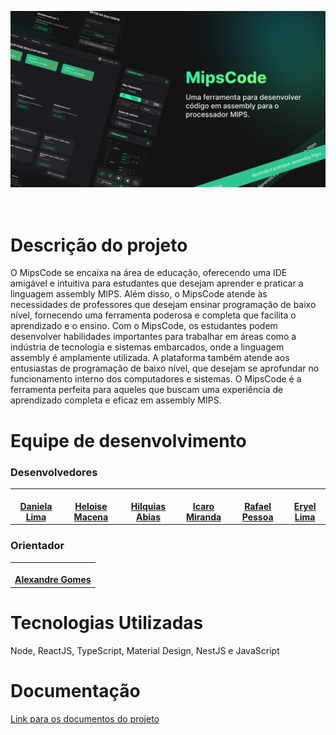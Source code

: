 ![banner](./Banner.png)
<br><br><br>

# Descrição do projeto

O MipsCode se encaixa na área de educação, oferecendo uma IDE amigável e intuitiva para estudantes que desejam aprender e praticar a linguagem assembly MIPS. Além disso, o MipsCode atende às necessidades de professores que desejam ensinar programação de baixo nível, fornecendo uma ferramenta poderosa e completa que facilita o aprendizado e o ensino. Com o MipsCode, os estudantes podem desenvolver habilidades importantes para trabalhar em áreas como a indústria de tecnologia e sistemas embarcados, onde a linguagem assembly é amplamente utilizada. A plataforma também atende aos entusiastas de programação de baixo nível, que desejam se aprofundar no funcionamento interno dos computadores e sistemas. O MipsCode é a ferramenta perfeita para aqueles que buscam uma experiência de aprendizado completa e eficaz em assembly MIPS.

# Equipe de desenvolvimento

### Desenvolvedores

<table>
<tr>
    <td align="center"><a href="https://github.com/dani7fl7">
        <img style="border-radius: 10%;" src="https://avatars.githubusercontent.com/u/96999239?v=4" width="100px;" alt=""/>
        <br />
        <a href="https://github.com/dani7fl7"><b>Daniela Lima</b></a>
    </td> 
    <td align="center"><a href="https://github.com/HeloiseMacena">
        <img style="border-radius: 10%;" src="https://avatars.githubusercontent.com/u/42615847?v=4" width="100px;" alt=""/>
        <br />
        <a href="https://github.com/HeloiseMacena"><b>Heloise Macena</b></a>
    </td>    
    <td align="center"><a href="https://github.com/HilquiasAbias">
        <img style="border-radius: 10%;" src="https://avatars.githubusercontent.com/u/76264931?v=4" width="100px;" alt=""/>
        <br />
        <a href="https://github.com/HilquiasAbias"><b>Hilquias Abias</b></a>
    </td>
    <td align="center"><a href="https://github.com/IcaroJustino">
        <img style="border-radius: 10%;" src="https://avatars.githubusercontent.com/u/49211922?v=4" width="100px;" alt=""/>
        <br />
        <a href="https://github.com/IcaroJustino"><b>Icaro Miranda</b></a>
    </td>
    <td align="center"><a href="https://github.com/PessoaRafael">
        <img style="border-radius: 10%;" src="https://avatars.githubusercontent.com/u/90880251?v=4" width="100px;" alt=""/>
        <br />
        <a href="https://github.com/PessoaRafael"><b>Rafael Pessoa</b></a>
    </td>
    <td align="center"><a href="https://github.com/eryellima">
        <img style="border-radius: 10%;" src="https://avatars.githubusercontent.com/u/48968656?v=4" width="100px;" alt=""/>
        <br />
        <a href="https://github.com/eryellima"><b>Eryel Lima</b></a>
    </td>
</tr>
</table>



### Orientador

<table>

<tr>
    <td align="center"><a href="https://github.com/gasilvabr">
        <img style="border-radius: 10%;" src="https://avatars.githubusercontent.com/u/51339655?v=4" width="100px;" alt=""/>
        <br />
        <a href="https://github.com/alexlimatds"><b>Alexandre Gomes</b></a>
    </td>
</table>

# Tecnologias Utilizadas

Node, ReactJS, TypeScript, Material Design, NestJS e JavaScript

# Documentação

[Link para os documentos do projeto](doc/documentacao.md)


